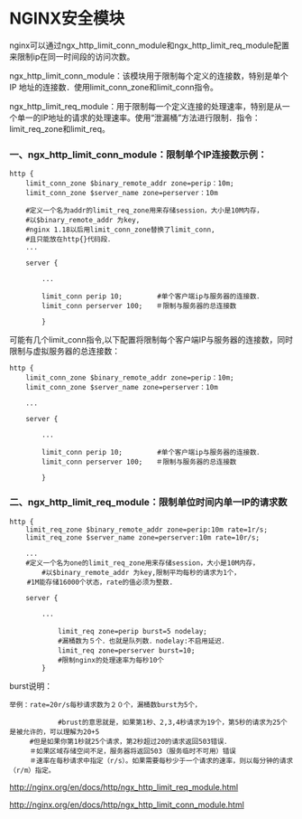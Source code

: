 # NGINX安全模块

nginx可以通过ngx_http_limit_conn_module和ngx_http_limit_req_module配置来限制ip在同一时间段的访问次数。

ngx_http_limit_conn_module：该模块用于限制每个定义的连接数，特别是单个IP 地址的连接数．使用limit_conn_zone和limit_conn指令。

ngx_http_limit_req_module：用于限制每一个定义连接的处理速率，特别是从一个单一的IP地址的请求的处理速率。使用“泄漏桶”方法进行限制．指令：limit_req_zone和limit_req。

### 一、ngx_http_limit_conn_module：限制单个IP连接数示例：

```http { 
http { 
    limit_conn_zone $binary_remote_addr zone=perip：10m; 
    limit_conn_zone $server_name zone=perserver：10m 
		
    #定义一个名为addr的limit_req_zone用来存储session，大小是10M内存，
    #以$binary_remote_addr 为key,
    #nginx 1.18以后用limit_conn_zone替换了limit_conn,
    #且只能放在http{}代码段．
    ... 

    server { 

        ... 

        limit_conn perip 10;  　　　　#单个客户端ip与服务器的连接数．
        limit_conn perserver 100;　　＃限制与服务器的总连接数

        }
```

可能有几个limit_conn指令,以下配置将限制每个客户端IP与服务器的连接数，同时限制与虚拟服务器的总连接数：

```http { 
http { 
    limit_conn_zone $binary_remote_addr zone=perip：10m; 
    limit_conn_zone $server_name zone=perserver：10m 

    ... 

    server { 

        ... 

        limit_conn perip 10;  　　　　#单个客户端ip与服务器的连接数．
        limit_conn perserver 100;　　＃限制与服务器的总连接数

        }
```

### 二、ngx_http_limit_req_module：限制单位时间内单一IP的请求数

```
http {
    limit_req_zone $binary_remote_addr zone=perip:10m rate=1r/s;
    limit_req_zone $server_name zone=perserver:10m rate=10r/s;

    ...
    #定义一个名为one的limit_req_zone用来存储session，大小是10M内存，　　
		#以$binary_remote_addr 为key,限制平均每秒的请求为1个，
　　 #1M能存储16000个状态，rate的值必须为整数.

    server {
 
        ...

            limit_req zone=perip burst=5 nodelay;　　
            #漏桶数为５个．也就是队列数．nodelay:不启用延迟．
            limit_req zone=perserver burst=10;　　　　
            #限制nginx的处理速率为每秒10个
        }    
```

burst说明：

```
举例：rate=20r/s每秒请求数为２０个，漏桶数burst为5个，
			
			#brust的意思就是，如果第1秒、2,3,4秒请求为19个，第5秒的请求为25个是被允许的，可以理解为20+5
　　　#但是如果你第1秒就25个请求，第2秒超过20的请求返回503错误．
　　　＃如果区域存储空间不足，服务器将返回503（服务临时不可用）错误　
　　　＃速率在每秒请求中指定（r/s）。如果需要每秒少于一个请求的速率，则以每分钟的请求（r/m）指定。　
```



http://nginx.org/en/docs/http/ngx_http_limit_req_module.html

http://nginx.org/en/docs/http/ngx_http_limit_conn_module.html

